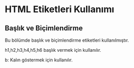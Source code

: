 <h1>HTML Etiketleri Kullanımı</h1>

<h2>Başlık ve Biçimlendirme</h2>
<p>Bu bölümde başlık ve biçimlendirme etiketleri kullanılmıştır.</p> 
h1,h2,h3,h4,h5,h6 başlık vermek için kullanılır.
<p>b: Kalın göstermek için kullanılır.</p>

